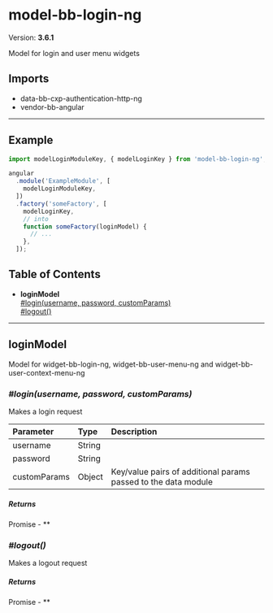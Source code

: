 # model-bb-login-ng


Version: **3.6.1**

Model for login and user menu widgets

## Imports

* data-bb-cxp-authentication-http-ng
* vendor-bb-angular

---

## Example

```javascript
import modelLoginModuleKey, { modelLoginKey } from 'model-bb-login-ng';

angular
  .module('ExampleModule', [
    modelLoginModuleKey,
  ])
  .factory('someFactory', [
    modelLoginKey,
    // into
    function someFactory(loginModel) {
      // ...
    },
  ]);
```

## Table of Contents
- **loginModel**<br/>    <a href="#loginModel_login">#login(username, password, customParams)</a><br/>    <a href="#loginModel_logout">#logout()</a><br/>

---

## loginModel

Model for widget-bb-login-ng, widget-bb-user-menu-ng and widget-bb-user-context-menu-ng

### <a name="loginModel_login"></a>*#login(username, password, customParams)*

Makes a login request

| Parameter | Type | Description |
| :-- | :-- | :-- |
| username | String |  |
| password | String |  |
| customParams | Object | Key/value pairs of additional params passed to the data module |

##### Returns

Promise - **

### <a name="loginModel_logout"></a>*#logout()*

Makes a logout request

##### Returns

Promise - **
